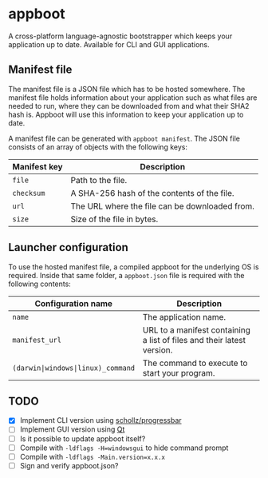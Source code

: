 # appboot

A cross-platform language-agnostic bootstrapper which keeps your application up to date. Available for CLI and GUI applications.

## Manifest file
The manifest file is a JSON file which has to be hosted somewhere. The manifest file holds information about your application such as what files are needed to run, where they can be downloaded from and what their SHA2 hash is. Appboot will use this information to keep your application up to date.

A manifest file can be generated with `appboot manifest`. The JSON file consists of an array of objects with the following keys:

| Manifest key | Description |
| --- | --- |
| `file` | Path to the file. |
| `checksum` | A SHA-256 hash of the contents of the file. |
| `url` | The URL where the file can be downloaded from. |
| `size` | Size of the file in bytes. |

## Launcher configuration
To use the hosted manifest file, a compiled appboot for the underlying OS is required. Inside that same folder, a `appboot.json` file is required with the following contents:

| Configuration name | Description |
| --- | --- |
| `name` | The application name. |
| `manifest_url` | URL to a manifest containing a list of files and their latest version. |
| `(darwin\|windows\|linux)_command` | The command to execute to start your program. |

## TODO

- [X] Implement CLI version using [schollz/progressbar](https://github.com/schollz/progressbar)
- [ ] Implement GUI version using [Qt](https://github.com/therecipe/qt)
- [ ] Is it possible to update appboot itself?
- [ ] Compile with `-ldflags -H=windowsgui` to hide command prompt
- [ ] Compile with `-ldflags -Main.version=x.x.x`
- [ ] Sign and verify appboot.json?
